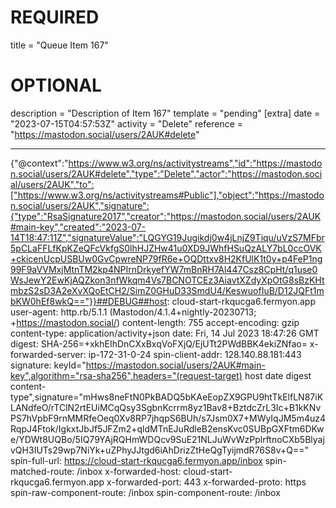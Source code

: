 
# REQUIRED
title = "Queue Item 167"
# OPTIONAL
description = "Description of Item 167"
template = "pending"
[extra]
date = "2023-07-15T04:57:53Z"
activity = "Delete"
reference = "https://mastodon.social/users/2AUK#delete"

---
{"@context":"https://www.w3.org/ns/activitystreams","id":"https://mastodon.social/users/2AUK#delete","type":"Delete","actor":"https://mastodon.social/users/2AUK","to":["https://www.w3.org/ns/activitystreams#Public"],"object":"https://mastodon.social/users/2AUK","signature":{"type":"RsaSignature2017","creator":"https://mastodon.social/users/2AUK#main-key","created":"2023-07-14T18:47:11Z","signatureValue":"LQGYG19Jugikdj0w4jLnjZ9Tiqu/uVzS7MFbr5pCLaFFLfKpKZeQFcVkfgS0lhHJZHw41u0XD9JWhfHSuQzALY7bL0ccOVK+ckicenUcpUSBUw0GvCpwreNP79fR6e+OQDttxv8H2KfUlK1t0y+p4FeP1ng99F9aVVMxjMtnTM2kp4NPIrnDrkyefYW7mBnRH7Al447Csz8CpHt/q1use0WsJewY2EwKjAQZkon3nfWkqm4Vs7BCNOTCEz3AiavtXZdyXpOtG8sBzKHtmbzS2sD3A2eXvXQoEtCH2/SimZ0GHuD33SmdU4/KeswuofIuB/D12JQFt1mbKW0hEf8wkQ=="}}##DEBUG##host: cloud-start-rkqucga6.fermyon.app
user-agent: http.rb/5.1.1 (Mastodon/4.1.4+nightly-20230713; +https://mastodon.social/)
content-length: 755
accept-encoding: gzip
content-type: application/activity+json
date: Fri, 14 Jul 2023 18:47:26 GMT
digest: SHA-256=+xkhEIhDnCXxBxqVoFXjQ/EjUTt2PWdBBK4ekiZNfao=
x-forwarded-server: ip-172-31-0-24
spin-client-addr: 128.140.88.181:443
signature: keyId="https://mastodon.social/users/2AUK#main-key",algorithm="rsa-sha256",headers="(request-target) host date digest content-type",signature="mHws8neFtN0PkBADQ5bKAeEopZX9GPU9htTkElfLN87iKLANdfeO/rTClN2rtEUiMCqQsy3SgbnKcrrm8yz1Bav8+BztdcZrL3Ic+B1kKNvPS7hVpbF9rnMMRfeOeq0Xv8RP7jhqpS6BUh/s7Jsm0X7+MWyIqJM5m4uz4RqpJ4Ftok/IgkxtJbJf5JFZm2+qldMTnEJuRdleB2ensKvc0SUBpGXFtm6DKwe/YDWt8UQBo/5IQ79YAjRQHmWDQcv9SuE21NLJuWvWzPplrftnoCXb5BlyajvQH3IUTs29wp7NiYk+uZPhyJJtgd6iAhDrizZtHeQgTyijmdR76S8v+Q=="
spin-full-url: https://cloud-start-rkqucga6.fermyon.app/inbox
spin-matched-route: /inbox
x-forwarded-host: cloud-start-rkqucga6.fermyon.app
x-forwarded-port: 443
x-forwarded-proto: https
spin-raw-component-route: /inbox
spin-component-route: /inbox

